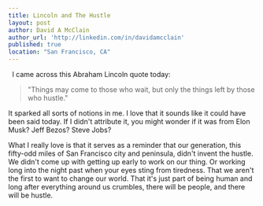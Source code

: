 ```yaml
---
title: Lincoln and The Hustle
layout: post
author: David A McClain
author_url: 'http://linkedin.com/in/davidamcclain'
published: true
location: "San Francisco, CA"
---
```

 
I came across this Abraham Lincoln quote today:

> "Things may come to those who wait, but only the things left by those who hustle."

It sparked all sorts of notions in me. I love that it sounds like it could have been said today. If I didn't attribute it, you might wonder if it was from Elon Musk? Jeff Bezos? Steve Jobs?

What I really love is that it serves as a reminder that our generation, this fifty-odd miles of San Francisco city and peninsula, didn't invent the hustle. We didn't come up with getting up early to work on our thing. Or working long into the night past when your eyes sting from tiredness. That we aren't the first to want to change our world. That it's just part of being human and long after everything around us crumbles, there will be people, and there will be hustle.